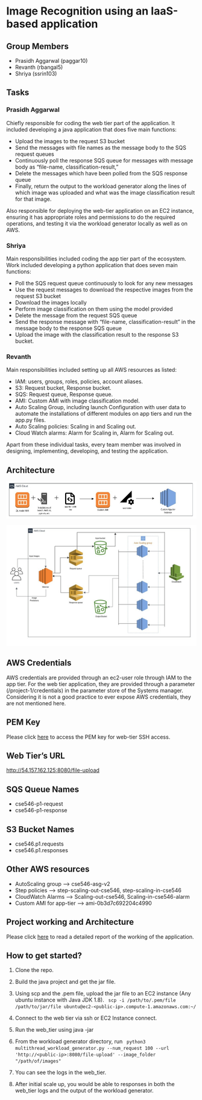 # Image Recognition using an IaaS-based application

## Group Members
- Prasidh Aggarwal (paggar10)
- Revanth (rbangal5)
- Shriya (ssrin103)

## Tasks
### Prasidh Aggarwal
Chiefly responsible for coding the web tier part of the application. It included developing a java application that does five main functions:
- Upload the images to the request S3 bucket
- Send the messages with file names as the message body to the SQS request queues
- Continuously poll the response SQS queue for messages with message body as “file-name, classification-result,”
- Delete the messages which have been polled from the SQS response queue
- Finally, return the output to the workload generator along the lines of which image was uploaded and what was the image classification result for that image.

Also responsible for deploying the web-tier application on an EC2 instance, ensuring it has appropriate roles and permissions to do the required operations, and testing it via the workload generator locally as well as on AWS.


### Shriya
Main responsibilities included coding the app tier part of the ecosystem. Work included developing a python application that does seven main functions:
- Poll the SQS request queue continuously to look for any new messages
- Use the request messages to download the respective images from the request S3 bucket
- Download the images locally
- Perform image classification on them using the model provided
- Delete the message from the request SQS queue
- Send the response message with “file-name, classification-result” in the message body to the response SQS queue
- Upload the image with the classification result to the response S3 bucket.

### Revanth
Main responsibilities included setting up all AWS resources as listed:
- IAM: users, groups, roles, policies, account aliases.
- S3: Request bucket, Response bucket.
- SQS: Request queue, Response queue.
- AMI: Custom AMI with image classification model.
- Auto Scaling Group, including launch Configuration with user data to automate the installations of different modules on app tiers and run the app.py files.
- Auto Scaling policies: Scaling in and Scaling out.
- Cloud Watch alarms: Alarm for Scaling in, Alarm for Scaling out.

Apart from these individual tasks, every team member was involved in designing, implementing, developing, and testing the application.

## Architecture
![Custom AMI](./extras/images/custom_ami.jpg "Custom AMI for ASG")


![Application Architecture](./extras/images/application_arch.jpg "Complete application architecture")

## AWS Credentials
AWS credentials are provided through an ec2-user role through IAM to the app tier. For the web tier application, they are provided through a parameter (/project-1/credentials) in the parameter store of the Systems manager.
Considering it is not a good practice to ever expose AWS credentials, they are not mentioned here.

## PEM Key 
Please click [here](https://github.com/prasidh-agg/Image-Recognition-IaaS/tree/main/extras/configs/web-tier.pem) to access the PEM key for web-tier SSH access.

## Web Tier’s URL
http://54.157.162.125:8080/file-upload

## SQS Queue Names
- cse546-p1-request 
- cse546-p1-response

## S3 Bucket Names
- cse546.p1.requests
- cse546.p1.responses

## Other AWS resources
- AutoScaling group --> cse546-asg-v2
- Step policies  --> step-scaling-out-cse546, step-scaling-in-cse546
- CloudWatch Alarms --> Scaling-out-cse546, Scaling-in-cse546-alarm
- Custom AMI for app-tier --> ami-0b3d7c692204c4990

## Project working and Architecture
Please click [here](https://github.com/prasidh-agg/Image-Recognition-IaaS/tree/main/extras/cc_project1_report.pdf) to read a detailed report of the working of the application.

## How to get started?
1. Clone the repo.
2. Build the java project and get the jar file.
3. Using scp and the .pem file, upload the jar file to an EC2 instance (Any ubuntu instance with Java JDK 1.8).
 ``` scp -i /path/to/.pem/file /path/to/jar/file ubuntu@ec2-<public-ip>.compute-1.amazonaws.com:~/```
 
4. Connect to the web tier via ssh or EC2 Instance connect.
5. Run the web_tier using java -jar <name-of-jar-file>
6. From the workload generator directory, run ``` python3 multithread_workload_generator.py --num_request 100 --url 'http://<public-ip>:8080/file-upload' --image_folder "/path/of/images"```
7. You can see the logs in the web_tier.
8. After initial scale up, you would be able to responses in both the web_tier logs and the output of the workload generator.
